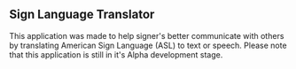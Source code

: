 ## Sign Language Translator 

This application was made to help signer's better communicate with others by translating American Sign Language (ASL) to text or speech. Please note that this application is still in it's Alpha development stage.